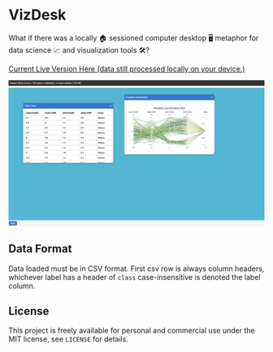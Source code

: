 # VizDesk

What if there was a locally 🏠 sessioned computer desktop 🖥️ metaphor for data science 📈 and visualization tools 🛠️?

[Current Live Version Here (data still processed locally on your device.)](https://avaavarai.github.io/VizDesk/)

![Early concept screenshot](early_concept_screenshot.png)

## Data Format

Data loaded must be in CSV format. First csv row is always column headers, whichever label has a header of `class` case-insensitive is denoted the label column.

## License

This project is freely available for personal and commercial use under the MIT license, see `LICENSE` for details.
